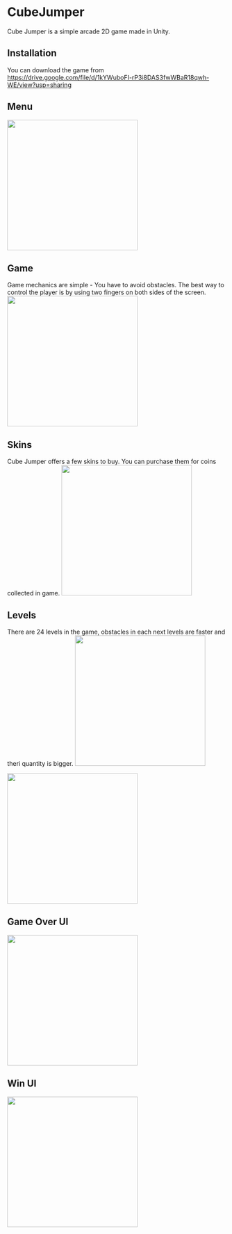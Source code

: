 # CubeJumper

Cube Jumper is a simple arcade 2D game made in Unity.

## Installation
You can download the game from https://drive.google.com/file/d/1kYWuboFI-rP3i8DAS3fwWBaR18qwh-WE/view?usp=sharing

## Menu

<img src="https://github.com/Fiiranek/CubeJumper/blob/master/Images/Menu.jpg" width="300"/>

## Game
Game mechanics are simple - You have to avoid obstacles. The best way to control the player is by using two fingers on both sides of the screen.
<img src="https://github.com/Fiiranek/CubeJumper/blob/master/Images/Game.jpg" width="300"/>

## Skins
Cube Jumper offers a few skins to buy. You can purchase them for coins collected in game.
<img src="https://github.com/Fiiranek/CubeJumper/blob/master/Images/Skins.jpg" width="300"/>

## Levels
There are 24 levels in the game, obstacles in each next levels are faster and theri quantity is bigger.
<img src="https://github.com/Fiiranek/CubeJumper/blob/master/Images/Levels1.jpg" width="300"/>

<img src="https://github.com/Fiiranek/CubeJumper/blob/master/Images/Levels2.jpg" width="300"/>

## Game Over UI

<img src="https://github.com/Fiiranek/CubeJumper/blob/master/Images/GameOver.jpg" width="300"/>

## Win UI

<img src="https://github.com/Fiiranek/CubeJumper/blob/master/Images/Win.jpg" width="300"/>
